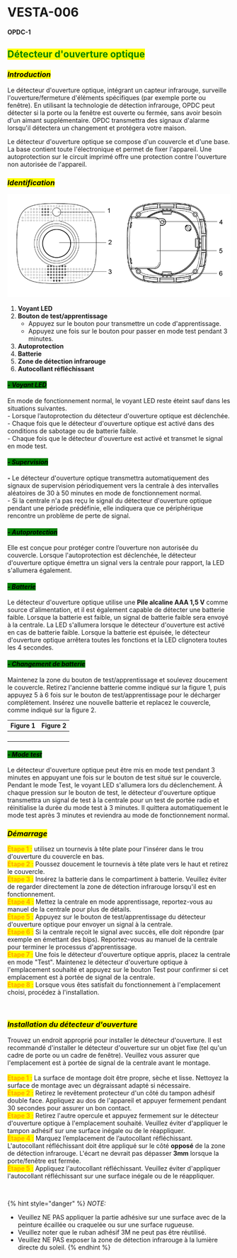 # VESTA-006

**OPDC-1**

## <mark style="color:green;">**Détecteur d'ouverture optique**</mark>

### _<mark style="background-color:yellow;">**Introduction**</mark>_

Le détecteur d'ouverture optique, intégrant un capteur infrarouge, surveille l'ouverture/fermeture d'éléments spécifiques (par exemple porte ou fenêtre). En utilisant la technologie de détection infrarouge, OPDC peut détecter si la porte ou la fenêtre est ouverte ou fermée, sans avoir besoin d'un aimant supplémentaire. OPDC transmettra des signaux d'alarme lorsqu'il détectera un changement et protégera votre maison.

Le détecteur d'ouverture optique se compose d'un couvercle et d'une base. La base contient toute l'électronique et permet de fixer l'appareil. Une autoprotection sur le circuit imprimé offre une protection contre l'ouverture non autorisée de l'appareil.

### _<mark style="background-color:yellow;">**Identification**</mark>_

![](<.gitbook/assets/0 (8).png>)

1. **Voyant LED**
2. **Bouton de test/apprentissage**
   * Appuyez sur le bouton pour transmettre un code d'apprentissage.
   * Appuyez une fois sur le bouton pour passer en mode test pendant 3 minutes.
3. **Autoprotection**
4. **Batterie**
5. **Zone de détection infrarouge**
6. **Autocollant réfléchissant**

#### _<mark style="background-color:green;">**- Voyant LED**</mark>_

En mode de fonctionnement normal, le voyant LED reste éteint sauf dans les situations suivantes.\
\- Lorsque l’autoprotection du détecteur d'ouverture optique est déclenchée.\
\- Chaque fois que le détecteur d'ouverture optique est activé dans des conditions de sabotage ou de batterie faible.\
\- Chaque fois que le détecteur d'ouverture est activé et transmet le signal en mode test.

#### _<mark style="background-color:green;">**- Supervision**</mark>_

_**-**_ Le détecteur d'ouverture optique transmettra automatiquement des signaux de supervision périodiquement vers la centrale à des intervalles aléatoires de 30 à 50 minutes en mode de fonctionnement normal.\
\- Si la centrale n'a pas reçu le signal du détecteur d'ouverture optique pendant une période prédéfinie, elle indiquera que ce périphérique rencontre un problème de perte de signal.

#### _<mark style="background-color:green;">**- Autoprotection**</mark>_

Elle est conçue pour protéger contre l’ouverture non autorisée du couvercle. Lorsque l'autoprotection est déclenchée, le détecteur d'ouverture optique émettra un signal vers la centrale pour rapport, la LED s'allumera également.

#### _<mark style="background-color:green;">**- Batterie**</mark>_

Le détecteur d'ouverture optique utilise une **Pile alcaline AAA 1,5 V** comme source d'alimentation, et il est également capable de détecter une batterie faible. Lorsque la batterie est faible, un signal de batterie faible sera envoyé à la centrale. La LED s'allumera lorsque le détecteur d'ouverture est activé en cas de batterie faible. Lorsque la batterie est épuisée, le détecteur d'ouverture optique arrêtera toutes les fonctions et la LED clignotera toutes les 4 secondes.

#### _<mark style="background-color:green;">**- Changement de batterie**</mark>_

Maintenez la zone du bouton de test/apprentissage et soulevez doucement le couvercle. Retirez l'ancienne batterie comme indiqué sur la figure 1, puis appuyez 5 à 6 fois sur le bouton de test/apprentissage pour le décharger complètement. Insérez une nouvelle batterie et replacez le couvercle, comme indiqué sur la figure 2.

| Figure 1                                                          | Figure 2                                                          |
| ----------------------------------------------------------------- | ----------------------------------------------------------------- |
| <img src=".gitbook/assets/1 (6).png" alt="" data-size="original"> | <img src=".gitbook/assets/2 (6).png" alt="" data-size="original"> |

#### _<mark style="background-color:green;">**- Mode test**</mark>_

Le détecteur d'ouverture optique peut être mis en mode test pendant 3 minutes en appuyant une fois sur le bouton de test situé sur le couvercle. Pendant le mode Test, le voyant LED s'allumera lors du déclenchement. À chaque pression sur le bouton de test, le détecteur d'ouverture optique transmettra un signal de test à la centrale pour un test de portée radio et réinitialise la durée du mode test à 3 minutes. Il quittera automatiquement le mode test après 3 minutes et reviendra au mode de fonctionnement normal.



### _<mark style="background-color:yellow;">**Démarrage**</mark>_

<mark style="color:orange;">**Étape 1 :**</mark> utilisez un tournevis à tête plate pour l'insérer dans le trou d'ouverture du couvercle en bas.\
<mark style="color:orange;">**Étape 2 :**</mark> Poussez doucement le tournevis à tête plate vers le haut et retirez le couvercle.\
<mark style="color:orange;">**Étape 3 :**</mark> Insérez la batterie dans le compartiment à batterie. Veuillez éviter de regarder directement la zone de détection infrarouge lorsqu'il est en fonctionnement.\
<mark style="color:orange;">**Étape 4 :**</mark> Mettez la centrale en mode apprentissage, reportez-vous au manuel de la centrale pour plus de détails.\
<mark style="color:orange;">**Étape 5 :**</mark> Appuyez sur le bouton de test/apprentissage du détecteur d'ouverture optique pour envoyer un signal à la centrale.\
<mark style="color:orange;">**Étape 6 :**</mark> Si la centrale reçoit le signal avec succès, elle doit répondre (par exemple en émettant des bips). Reportez-vous au manuel de la centrale pour terminer le processus d'apprentissage.\
<mark style="color:orange;">**Étape 7 :**</mark> Une fois le détecteur d'ouverture optique appris, placez la centrale en mode "Test". Maintenez le détecteur d'ouverture optique à l'emplacement souhaité et appuyez sur le bouton Test pour confirmer si cet emplacement est à portée de signal de la centrale.\
<mark style="color:orange;">**Étape 8 :**</mark> Lorsque vous êtes satisfait du fonctionnement à l'emplacement choisi, procédez à l'installation.

<figure><img src=".gitbook/assets/3 (6).png" alt=""><figcaption></figcaption></figure>



### _<mark style="background-color:yellow;">**Installation du détecteur d'ouverture**</mark>_

Trouvez un endroit approprié pour installer le détecteur d'ouverture. Il est recommandé d'installer le détecteur d'ouverture sur un objet fixe (tel qu'un cadre de porte ou un cadre de fenêtre). Veuillez vous assurer que l'emplacement est à portée de signal de la centrale avant le montage.\
\
<mark style="color:orange;">**Etape 1 :**</mark> La surface de montage doit être propre, sèche et lisse. Nettoyez la surface de montage avec un dégraissant adapté si nécessaire.\
<mark style="color:orange;">**Étape 2 :**</mark> Retirez le revêtement protecteur d'un côté du tampon adhésif double face. Appliquez au dos de l'appareil et appuyer fermement pendant 30 secondes pour assurer un bon contact.\
<mark style="color:orange;">**Étape 3 :**</mark> Retirez l'autre opercule et appuyez fermement sur le détecteur d'ouverture optique à l'emplacement souhaité. Veuillez éviter d'appliquer le tampon adhésif sur une surface inégale ou de le réappliquer.\
<mark style="color:orange;">**Étape 4 :**</mark> Marquez l’emplacement de l’autocollant réfléchissant. L'autocollant réfléchissant doit être appliqué sur le côté **opposé** de la zone de détection infrarouge. L'écart ne devrait pas dépasser **3mm** lorsque la porte/fenêtre est fermée.\
<mark style="color:orange;">**Étape 5 :**</mark> Appliquez l'autocollant réfléchissant. Veuillez éviter d'appliquer l'autocollant réfléchissant sur une surface inégale ou de le réappliquer.

<figure><img src=".gitbook/assets/4 (6).png" alt=""><figcaption></figcaption></figure>

{% hint style="danger" %}
_NOTE:_

* Veuillez NE PAS appliquer la partie adhésive sur une surface avec de la peinture écaillée ou craquelée ou sur une surface rugueuse.
* Veuillez noter que le ruban adhésif 3M ne peut pas être réutilisé.
* Veuillez NE PAS exposer la zone de détection infrarouge à la lumière directe du soleil.
{% endhint %}
